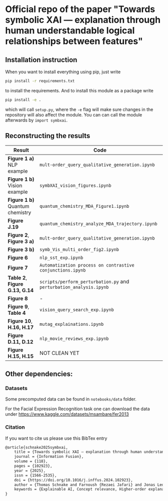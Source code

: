 # Official repo of the paper "Towards symbolic XAI — explanation through human understandable logical relationships between features"

## Installation instruction
When you want to install everything using pip, just write
```bash
pip install -r requirements.txt
```
to install the requirements. And to install this module as a package write
```bash
pip install -e .
```
which will call `setup.py`, where the `-e` flag will make sure changes in the repository will also affect the module. You can can call the module afterwards by `import symbxai`. 

## Reconstructing the results

| Result                             | Code                                                   |
|-------------------------------------|--------------------------------------------------------|
| **Figure 1 a)** NLP example        | `mult-order_query_qualitative_generation.ipynb`       |
| **Figure 1 b)** Vision example     | `symbXAI_vision_figures.ipynb`                        |
| **Figure 1 b)** Quantum chemistry  | `quantum_chemistry_MDA_Figure1.ipynb`                 |
| **Figure J.19**                    | `quantum_chemistry_analyze_MDA_trajectory.ipynb`      |
| **Figure 2**, **Figure 3 a)**       | `mult-order_query_qualitative_generation.ipynb`       |
| **Figure 3 b)**                     | `symb_Vis_multi_order_fig2.ipynb`                     |
| **Figure 6**                        | `nlp_sst_exp.ipynb`                                                  |
| **Figure 7**                        | `Automatization process on contrastive conjunctions.ipynb` |
| **Table 2**, **Figure G.13, G.14**  |  `scripts/perform_perturbation.py` and `perturbation_analysis.ipynb`|
| **Figure 8**                        | -                                                 |
| **Figure 9**, **Table 4**           | `vision_query_search_exp.ipynb`                                                    |
| **Figure 10**, **H.16, H.17**       | `mutag_explainations.ipynb`                          |
| **Figure D.11, D.12**               | `nlp_movie_reviews_exp.ipynb`                                                   |
| **Figure H.15, H.15**               | NOT CLEAN YET                                                   |


## Other dependencies:
### Datasets
Some precomputed data can be found in  `notebooks/data` folder.

For the Facial Expression Recognition task one can download the data under https://www.kaggle.com/datasets/msambare/fer2013


### Citation
If you want to cite us please use this BibTex entry
```LaTex
@article{schnake2025symbxai,
    title = {Towards symbolic XAI — explanation through human understandable logical relationships between features},
    journal = {Information Fusion},
    volume = {118},
    pages = {102923},
    year = {2025},
    issn = {1566-2535},
    doi = {https://doi.org/10.1016/j.inffus.2024.102923},
    author = {Thomas Schnake and Farnoush {Rezaei Jafari} and Jonas Lederer and Ping Xiong and Shinichi Nakajima and Stefan Gugler and Grégoire Montavon and Klaus-Robert Müller},
    keywords = {Explainable AI, Concept relevance, Higher-order explanation, Transformers, Graph neural networks, Symbolic AI},
}
```
